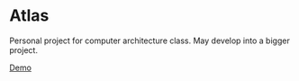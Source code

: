 # Atlas
Personal project for computer architecture class. May develop into a bigger project.

[Demo](https://youtu.be/TkO2mbty3y0)


